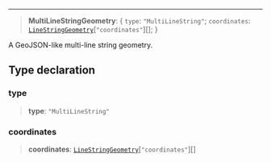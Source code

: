 ***

> **MultiLineStringGeometry**: \{ `type`: `"MultiLineString"`; `coordinates`: [`LineStringGeometry`](LineStringGeometry.md)\[`"coordinates"`]\[]; }

A GeoJSON-like multi-line string geometry.

## Type declaration

### type

> **type**: `"MultiLineString"`

### coordinates

> **coordinates**: [`LineStringGeometry`](LineStringGeometry.md)\[`"coordinates"`]\[]

